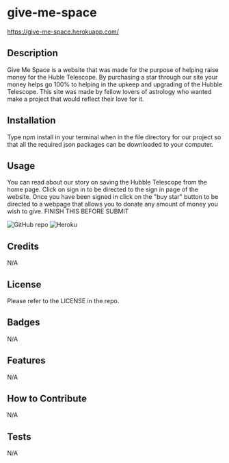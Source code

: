 # give-me-space

https://give-me-space.herokuapp.com/

## Description

Give Me Space is a website that was made for the purpose of helping raise money for the Huble Telescope. By purchasing a star through our site your money helps go 100% to helping in the upkeep and upgrading of the Hubble Telescope. This site was made by fellow lovers of astrology who wanted make a project that would reflect their love for it. 

## Installation

Type npm install in your terminal when in the file directory for our project so that all the required json packages can be downloaded to your computer. 

## Usage

You can read about our story on saving the Hubble Telescope from the home page. Click on sign in to be directed to the sign in page of the website. Once you have been signed in click on the "buy star" button to be directed to a webpage that allows you to donate any amount of money you wish to give. 
FINISH THIS BEFORE SUBMIT


![GitHub repo](https://github.com/haileycarlson/give-me-space)
![Heroku](https://give-me-space.herokuapp.com/) 

## Credits

N/A

## License

Please refer to the LICENSE in the repo.

## Badges

N/A

## Features

N/A

## How to Contribute

N/A

## Tests

N/A

